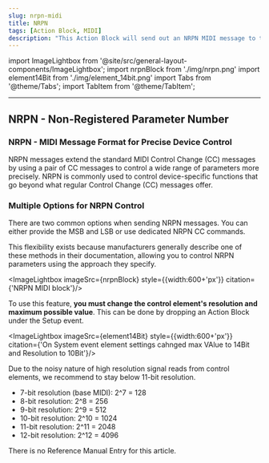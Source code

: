```yaml
---
slug: nrpn-midi
title: NRPN
tags: [Action Block, MIDI]
description: "This Action Block will send out an NRPN MIDI message to the host on an event trigger. NRPN allows precise control over devices via MIDI."
---
```


import ImageLightbox from '@site/src/general-layout-components/ImageLightbox';
import nrpnBlock from './img/nrpn.png'
import element14Bit from './img/element_14bit.png'
import Tabs from '@theme/Tabs';
import TabItem from '@theme/TabItem';

---

## NRPN - Non-Registered Parameter Number

<Tabs queryString="tab">
<TabItem value="About NRPN MIDI" label="About NRPN MIDI" default>

### NRPN - MIDI Message Format for Precise Device Control

NRPN messages extend the standard MIDI Control Change (CC) messages by using a pair of CC messages to control a wide range of parameters more precisely. NRPN is commonly used to control device-specific functions that go beyond what regular Control Change (CC) messages offer.

### Multiple Options for NRPN Control

There are two common options when sending NRPN messages. You can either provide the MSB and LSB or use dedicated NRPN CC commands.

This flexibility exists because manufacturers generally describe one of these methods in their documentation, allowing you to control NRPN parameters using the approach they specify.

<ImageLightbox imageSrc={nrpnBlock} style={{width:600+'px'}} citation={'NRPN MIDI block'}/>

To use this feature, **you must change the control element's resolution and maximum possible value**.
This can be done by dropping an Action Block under the Setup event.

<ImageLightbox imageSrc={element14Bit} style={{width:600+'px'}} citation={'On System event element settings cahnged max VAlue to 14Bit and Resolution to 10Bit'}/>

Due to the noisy nature of high resolution signal reads from control elements, we recommend to stay below 11-bit resolution.

- 7-bit resolution (base MIDI): 2^7 = 128
- 8-bit resolution: 2^8 = 256
- 9-bit resolution: 2^9 = 512
- 10-bit resolution: 2^10 = 1024
- 11-bit resolution: 2^11 = 2048
- 12-bit resolution: 2^12 = 4096

</TabItem>
<TabItem value="Reference Manual Entry" label="Reference Manual Entry">

There is no Reference Manual Entry for this article.

</TabItem>
</Tabs>

